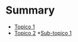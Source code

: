 # Summary

* [Topico 1](README.md)
* [Topico 2](subalgo/README.md)
    *[Sub-topico 1](subalgo/subAlgo.md)

